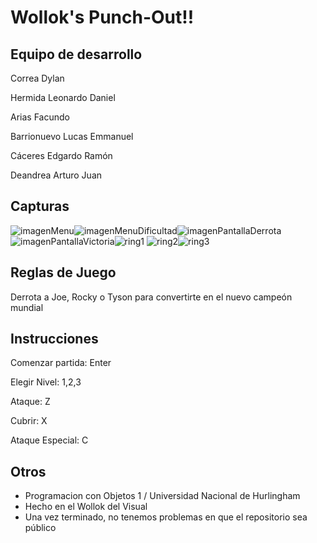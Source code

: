 # Wollok's Punch-Out!!

## Equipo de desarrollo

Correa Dylan

Hermida Leonardo Daniel

Arias Facundo

Barrionuevo Lucas Emmanuel

Cáceres Edgardo Ramón

Deandrea Arturo Juan

## Capturas

![imagenMenu](https://github.com/user-attachments/assets/c3313cdb-c50b-4b21-ac00-3dfb77efae97)![imagenMenuDificultad](https://github.com/user-attachments/assets/fe9def10-cd29-42f9-bafb-93ce7608fabd)![imagenPantallaDerrota](https://github.com/user-attachments/assets/34aed361-9d89-4905-80b4-178f12b63915)![imagenPantallaVictoria](https://github.com/user-attachments/assets/565ce6dc-49f1-4ac8-8d4a-e649fa15f4e9)![ring1](https://github.com/user-attachments/assets/148f019d-d720-4eca-a0a9-5d5898ad1cef)
![ring2](https://github.com/user-attachments/assets/5cc286c7-aabe-466e-9d6c-ada8154188c9)![ring3](https://github.com/user-attachments/assets/fe661b88-1737-4b5d-85d2-d75976117436)






## Reglas de Juego
Derrota a Joe, Rocky o Tyson para convertirte en el nuevo campeón mundial

## Instrucciones 
Comenzar partida: Enter

Elegir Nivel: 1,2,3

Ataque: Z

Cubrir: X

Ataque Especial: C

## Otros

- Programacion con Objetos 1 / Universidad Nacional de Hurlingham
- Hecho en el Wollok del Visual
- Una vez terminado, no tenemos problemas en que el repositorio sea público 
